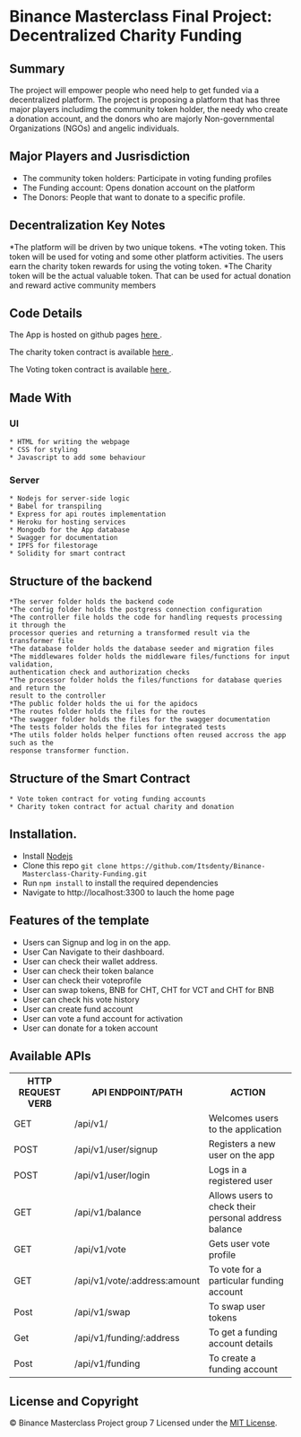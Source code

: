 # Binance Masterclass Final Project: Decentralized Charity Funding

## Summary

The project will empower people who need help to get funded via a decentralized platform. The project is proposing a platform that has three major players includimg the community token holder, the needy who create a donation account, and the donors who are majorly Non-governmental Organizations (NGOs) and angelic individuals.

## Major Players and Jusrisdiction

* The community token holders: Participate in voting funding profiles
* The Funding account: Opens donation account on the platform
* The Donors: People that want to donate to a specific profile.

## Decentralization Key Notes

*The platform will be driven by two unique tokens. 
*The voting token. This token will be used for voting and some other platform activities. The users earn the charity token rewards for using the voting token.
*The Charity token will be the actual valuable token. That can be used for actual donation and reward active community members


## Code Details


The App is hosted on github pages [ here ](https://charity-funding-bsc.herokuapp.com/).

The charity token contract is available [ here ](https://testnet.bscscan.com/address/0xB2eE37e74237cbaFeCff9833132e03EA89F826B8).

The Voting token contract is available [ here ](https://testnet.bscscan.com/address/0x7d417d0Bb17bE24000b8c738C17154FC145C97EF).
<!-- The endpoints are hosted on heroku [ here ](https://andela-vlf.herokuapp.com/api-docs/). -->

## Made With
  ### UI
    * HTML for writing the webpage
    * CSS for styling
    * Javascript to add some behaviour
  
  ### Server
    * Nodejs for server-side logic
    * Babel for transpiling
    * Express for api routes implementation
    * Heroku for hosting services
    * Mongodb for the App database
    * Swagger for documentation
    * IPFS for filestorage
    * Solidity for smart contract

## Structure of the backend
    *The server folder holds the backend code
    *The config folder holds the postgress connection configuration
    *The controller file holds the code for handling requests processing it through the 
    processor queries and returning a transformed result via the transformer file
    *The database folder holds the database seeder and migration files
    *The middlewares folder holds the middleware files/functions for input validation,
    authentication check and authorization checks
    *The processor folder holds the files/functions for database queries and return the
    result to the controller
    *The public folder holds the ui for the apidocs
    *The routes folder holds the files for the routes
    *The swagger folder holds the files for the swagger documentation
    *The tests folder holds the files for integrated tests
    *The utils folder holds helper functions often reused accross the app such as the
    response transformer function.
    
## Structure of the Smart Contract
    * Vote token contract for voting funding accounts
    * Charity token contract for actual charity and donation

## Installation.
  * Install [Nodejs](https://nodejs.org/en/download/)
  * Clone this repo ``` git clone https://github.com/Itsdenty/Binance-Masterclass-Charity-Funding.git ```
  * Run ```npm install``` to install the required dependencies
  * Navigate to http://localhost:3300 to lauch the home page

## Features of the template
* Users can Signup and log in on the app.
* User Can Navigate to their dashboard.
* User can check their wallet address.
* User can check their token balance
* User can check their voteprofile
* User can swap tokens, BNB for CHT, CHT for VCT and CHT for BNB
* User can check his vote history
* User can create fund account
* User can vote a fund account for activation
* User can donate for a token account

## Available APIs
<table>
  <tr>
      <th>HTTP REQUEST VERB</th>
      <th>API ENDPOINT/PATH</th>
      <th>ACTION</th>
  </tr>
  <tr>
      <td>GET</td>
      <td>/api/v1/</td>
      <td>Welcomes users to the application</td>
  </tr>
  <tr>
      <td>POST</td>
      <td>/api/v1/user/signup</td>
      <td>Registers a new user on the app</td>
  </tr>
  <tr>
      <td>POST</td>
      <td>/api/v1/user/login</td>
      <td>Logs in a registered user</td>
  </tr>
  <tr>
      <td>GET</td>
      <td>/api/v1/balance</td>
      <td>Allows users to check their  personal address balance</td>
  </tr>
  <tr>
      <td>GET</td>
      <td>/api/v1/vote</td>
      <td>Gets user vote profile</td>
  </tr>
  <tr>
      <td>GET</td>
      <td>/api/v1/vote/:address:amount</td>
      <td>To vote for a particular funding account</td>
  </tr>
  <tr>
      <td>Post</td>
      <td>/api/v1/swap</td>
      <td>To swap user tokens</td>
  </tr>
  <tr>
      <td>Get</td>
      <td>/api/v1/funding/:address</td>
      <td>To get a funding account details</td>
  </tr>
  <tr>
      <td>Post</td>
      <td>/api/v1/funding</td>
      <td>To create a funding account</td>
  </tr>
  <!-- <tr>
      <td>PATCH</td>
      <td>/api/v1/parcels/:id/currentlocation</td>
      <td>Change the current location of a parcel</td>
  </tr> -->
</table>


<!-- For more details on how to use this API, check the **Documentation** out [ here ](https://andela-vlf.herokuapp.com/api-docs/). -->

## License and Copyright
&copy; Binance Masterclass Project group 7
Licensed under the [MIT License](LICENSE).
